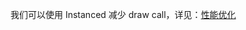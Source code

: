 ---
---

我们可以使用 Instanced 减少 draw call，详见：<a href="/zh/guide/lesson-008">性能优化</a>

<script setup>
import Instanced from '../../components/Instanced.vue'
</script>

<Instanced />
